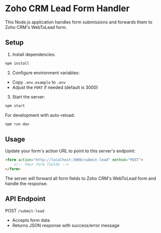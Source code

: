 # Zoho CRM Lead Form Handler

This Node.js application handles form submissions and forwards them to Zoho CRM's WebToLead form.

## Setup

1. Install dependencies:
```bash
npm install
```

2. Configure environment variables:
- Copy `.env.example` to `.env`
- Adjust the `PORT` if needed (default is 3000)

3. Start the server:
```bash
npm start
```

For development with auto-reload:
```bash
npm run dev
```

## Usage

Update your form's action URL to point to this server's endpoint:

```html
<form action="http://localhost:3000/submit-lead" method="POST">
    <!-- Your form fields -->
</form>
```

The server will forward all form fields to Zoho CRM's WebToLead form and handle the response.

## API Endpoint

POST `/submit-lead`
- Accepts form data
- Returns JSON response with success/error message 